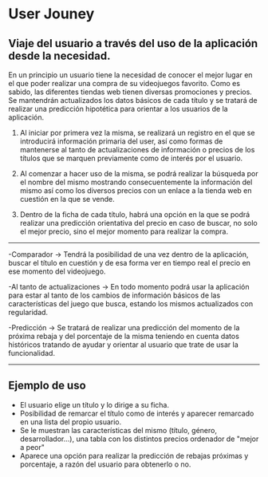# User Jouney

## Viaje del usuario a través del uso de la aplicación desde la necesidad.

En un principio un usuario tiene la necesidad de conocer el mejor lugar en el que poder realizar una compra de su videojuegos favorito. Como es sabido, las diferentes tiendas web tienen diversas promociones y precios. Se mantendrán actualizados los datos básicos de cada título y se tratará de realizar una predicción hipotética para orientar a los usuarios de la aplicación.

1. Al iniciar por primera vez la misma, se realizará un registro en el que se introducirá información primaria del user, así como formas de mantenerse al tanto de actualizaciones de información o precios de los títulos que se marquen previamente como de interés por el usuario.

2. Al comenzar a hacer uso de la misma, se podrá realizar la búsqueda por el nombre del mismo mostrando consecuentemente la información del mismo así como los diversos precios con un enlace a la tienda web en cuestión en la que se vende.

3. Dentro de la ficha de cada título, habrá una opción en la que se podrá realizar una predicción orientativa del precio en caso de buscar, no solo el mejor precio, sino el mejor momento para realizar la compra.

---------------------------------------------------------------------------------------

-Comparador -> Tendrá la posibilidad de una vez dentro de la aplicación, buscar el título en cuestión y de esa forma ver en tiempo real el precio en ese momento del videojuego.

-Al tanto de actualizaciones -> En todo momento podrá usar la aplicación para estar al tanto de los cambios de información básicos de las características del juego que busca, estando los mismos actualizados con regularidad.

-Predicción -> Se tratará de realizar una predicción del momento de la próxima rebaja y del porcentaje de la misma teniendo en cuenta datos históricos tratando de ayudar y orientar al usuario que trate de usar la funcionalidad.

---------------------------------------------------------------------------------------

## Ejemplo de uso

* El usuario elige un título y lo dirige a su ficha.
* Posibilidad de remarcar el título como de interés y aparecer remarcado en una lista del propio usuario.
* Se le muestran las características del mismo (título, género, desarrollador...), una tabla con los distintos precios ordenador de "mejor a peor"
* Aparece una opción para realizar la predicción de rebajas próximas y porcentaje, a razón del usuario para obtenerlo o no.
